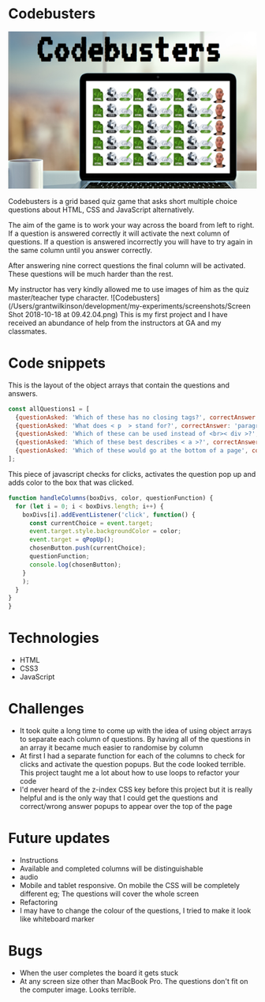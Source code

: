 # Codebusters

![Codebusters](screenshots/codebusters-screenshot.png)


Codebusters is a grid based quiz game that asks short multiple choice questions about HTML, CSS and JavaScript alternatively.

The aim of the game is to work your way across the board from left to right. If a question is answered correctly it will activate the next column of questions. If a question is answered incorrectly you will have to try again in the same column until you answer correctly.

After answering nine correct questions the final column will be activated. These questions will be much harder than the rest.

My instructor has very kindly allowed me to use images of him as the quiz master/teacher type character.
![Codebusters](/Users/grantwilkinson/development/my-experiments/screenshots/Screen Shot 2018-10-18 at 09.42.04.png)
This is my first project and I have received an abundance of help from the instructors at GA and my classmates.

# Code snippets

This is the layout of the object arrays that contain the questions and answers.

```javascript
const allQuestions1 = [
  {questionAsked: 'Which of these has no closing tags?', correctAnswer: 'img', options: ['img', 'div', 'p']},
  {questionAsked: 'What does < p  > stand for?', correctAnswer: 'paragraph', options: ['paragraph', 'permanent', 'potato']},
  {questionAsked: 'Which of these can be used instead of <br>< div >?', correctAnswer: 'article', options: ['article', 'h1', 'span']},
  {questionAsked: 'Which of these best describes < a >?', correctAnswer: 'link', options: ['link', 'alpha', 'android']},
  {questionAsked: 'Which of these would go at the bottom of a page', correctAnswer: 'footer', options: ['footer', 'header', 'nav']}
];
```

This piece of javascript checks for clicks, activates the question pop up and adds color to the box that was clicked.

```javascript
function handleColumns(boxDivs, color, questionFunction) {
  for (let i = 0; i < boxDivs.length; i++) {
    boxDivs[i].addEventListener('click', function() {
      const currentChoice = event.target;
      event.target.style.backgroundColor = color;
      event.target = qPopUp();
      chosenButton.push(currentChoice);
      questionFunction;
      console.log(chosenButton);
    }
    );
  }
}
}
```

# Technologies

* HTML
* CSS3
* JavaScript

# Challenges

* It took quite a long time to come up with the idea of using object arrays to separate each column of questions. By having all of the questions in an array it became much easier to randomise by column
* At first I had a separate function for each of the columns to check for clicks and activate the question popups. But the code looked terrible. This project taught me a lot about how to use loops to refactor your code
* I'd never heard of the z-index CSS key before this project but it is really helpful and is the only way that I could get the questions and correct/wrong answer popups to appear over the top
of the page

# Future updates

* Instructions
* Available and completed columns will be distinguishable
* audio
* Mobile and tablet responsive. On mobile the CSS will be completely different eg; The questions will cover the whole screen
* Refactoring
* I may have to change the colour of the questions, I tried to make it look like whiteboard marker

# Bugs

* When the user completes the board it gets stuck
* At any screen size other than MacBook Pro. The questions don't fit on the computer image. Looks terrible.
